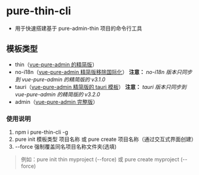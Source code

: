 # pure-thin-cli

- 用于快速搭建基于 pure-admin-thin 项目的命令行工具

## 模板类型

- thin（[vue-pure-admin 的精简版](https://github.com/xiaoxian521/pure-admin-thin)）
- no-i18n（[vue-pure-admin 精简版移除国际化](https://github.com/xiaoxian521/pure-admin-thin/tree/delete-i18n)）
  **注意：** _no-i18n 版本只同步到 vue-pure-admin 的精简版的 v3.1.0_
- tauri（[vue-pure-admin 精简版的 tauri 模板](https://github.com/xiaoxian521/tauri-pure-admin)）
  **注意：** _tauri 版本只同步到 vue-pure-admin 的精简版的 v3.2.0_
- admin（[vue-pure-admin 完整版](https://github.com/xiaoxian521/vue-pure-admin)）

### 使用说明

1. npm i pure-thin-cli -g
2. pure init 模板类型 项目名称 或 pure create 项目名称（通过交互式界面创建）
3. --force 强制覆盖同名项目名称文件夹(选填)

> 例如：pure init thin myproject (--force) 或 pure create myproject (--force)
